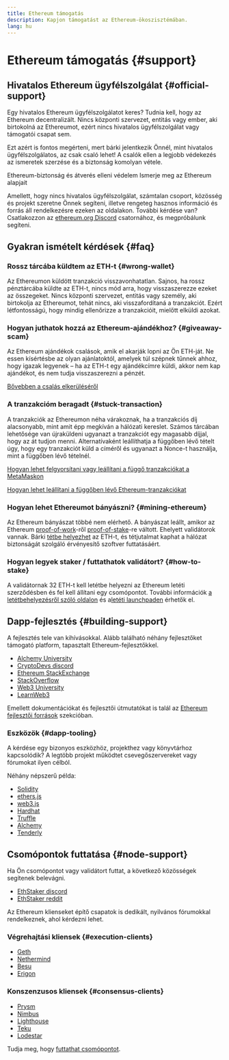 ```yaml
---
title: Ethereum támogatás
description: Kapjon támogatást az Ethereum-ökoszisztémában.
lang: hu
---
```


# Ethereum támogatás {#support}

## Hivatalos Ethereum ügyfélszolgálat {#official-support}

Egy hivatalos Ethereum ügyfélszolgálatot keres? Tudnia kell, hogy az Ethereum decentralizált. Nincs központi szervezet, entitás vagy ember, aki birtokolná az Ethereumot, ezért nincs hivatalos ügyfélszolgálat vagy támogatói csapat sem.

Ezt azért is fontos megérteni, mert bárki jelentkezik Önnél, mint hivatalos ügyfélszolgálatos, az csak csaló lehet! A csalók ellen a legjobb védekezés az ismeretek szerzése és a biztonság komolyan vétele.

<DocLink href="/security/">
  Ethereum-biztonság és átverés elleni védelem
</DocLink>

<DocLink href="/learn/">
  Ismerje meg az Ethereum alapjait
</DocLink>

Amellett, hogy nincs hivatalos ügyfélszolgálat, számtalan csoport, közösség és projekt szeretne Önnek segíteni, illetve rengeteg hasznos információ és forrás áll rendelkezésre ezeken az oldalakon. További kérdése van? Csatlakozzon az [ethereum.org Discord](/discord/) csatornához, és megpróbálunk segíteni.

## Gyakran ismételt kérdések {#faq}

### Rossz tárcába küldtem az ETH-t {#wrong-wallet}

Az Ethereumon küldött tranzakció visszavonhatatlan. Sajnos, ha rossz pénztárcába küldte az ETH-t, nincs mód arra, hogy visszaszerezze ezeket az összegeket. Nincs központi szervezet, entitás vagy személy, aki birtokolja az Ethereumot, tehát nincs, aki visszafordítaná a tranzakciót. Ezért létfontosságú, hogy mindig ellenőrizze a tranzakcióit, mielőtt elküldi azokat.

### Hogyan juthatok hozzá az Ethereum-ajándékhoz? {#giveaway-scam}

Az Ethereum ajándékok csalások, amik el akarják lopni az Ön ETH-ját. Ne essen kísértésbe az olyan ajánlatoktól, amelyek túl szépnek tűnnek ahhoz, hogy igazak legyenek – ha az ETH-t egy ajándékcímre küldi, akkor nem kap ajándékot, és nem tudja visszaszerezni a pénzét.

[Bővebben a csalás elkerüléséről](/security/#common-scams)

### A tranzakcióm beragadt {#stuck-transaction}

A tranzakciók az Ethereumon néha várakoznak, ha a tranzakciós díj alacsonyabb, mint amit épp megkíván a hálózati kereslet. Számos tárcában lehetősége van újraküldeni ugyanazt a tranzakciót egy magasabb díjjal, hogy az át tudjon menni. Alternatívaként leállíthatja a függőben lévő tételt úgy, hogy egy tranzakciót küld a címéről és ugyanazt a Nonce-t használja, mint a függőben lévő tételnél.

[Hogyan lehet felgyorsítani vagy leállítani a függő tranzakciókat a MetaMaskon](https://metamask.zendesk.com/hc/en-us/articles/360015489251-How-to-speed-up-or-cancel-a-pending-transaction)

[Hogyan lehet leállítani a függőben lévő Ethereum-tranzakciókat](https://info.etherscan.com/how-to-cancel-ethereum-pending-transactions/)

### Hogyan lehet Ethereumot bányászni? {#mining-ethereum}

Az Ethereum bányászat többé nem elérhető. A bányászat leállt, amikor az Ethereum [proof-of-work](/glossary/#pow)-ről [proof-of-stake](/glossary/#pos)-re váltott. Ehelyett validátorok vannak. Bárki [tétbe helyezhet](/glossary/#staking) az ETH-t, és tétjutalmat kaphat a hálózat biztonságát szolgáló érvényesítő szoftver futtatásáért.

### Hogyan legyek staker / futtathatok validátort? {#how-to-stake}

A validátornak 32 ETH-t kell letétbe helyezni az Ethereum letéti szerződésben és fel kell állítani egy csomópontot. További információk [a letétbehelyezésről szóló oldalon](/staking) és a[letéti launchpaden](https://launchpad.ethereum.org/) érhetők el.

## Dapp-fejlesztés {#building-support}

A fejlesztés tele van kihívásokkal. Alább található néhány fejlesztőket támogató platform, tapasztalt Ethereum-fejlesztőkkel.

- [Alchemy University](https://university.alchemy.com/#starter_code)
- [CryptoDevs discord](https://discord.com/invite/5W5tVb3)
- [Ethereum StackExchange](https://ethereum.stackexchange.com/)
- [StackOverflow](https://stackoverflow.com/questions/tagged/web3)
- [Web3 University](https://www.web3.university/)
- [LearnWeb3](https://discord.com/invite/learnweb3)

Emellett dokumentációkat és fejlesztői útmutatókat is talál az [Ethereum fejlesztői források](/developers/) szekcióban.

### Eszközök {#dapp-tooling}

A kérdése egy bizonyos eszközhöz, projekthez vagy könyvtárhoz kapcsolódik? A legtöbb projekt működtet csevegőszervereket vagy fórumokat ilyen célból.

Néhány népszerű példa:

- [Solidity](https://gitter.im/ethereum/solidity)
- [ethers.js](https://discord.gg/6jyGVDK6Jx)
- [web3.js](https://discord.gg/GsABYQu4sC)
- [Hardhat](https://discord.gg/xtrMGhmbfZ)
- [Truffle](https://discord.gg/8uKcsccEYE)
- [Alchemy](http://alchemy.com/discord)
- [Tenderly](https://discord.gg/fBvDJYR)

## Csomópontok futtatása {#node-support}

Ha Ön csomópontot vagy validátort futtat, a következő közösségek segítenek belevágni.

- [EthStaker discord](https://discord.gg/ethstaker)
- [EthStaker reddit](https://www.reddit.com/r/ethstaker)

Az Ethereum klienseket építő csapatok is dedikált, nyilvános fórumokkal rendelkeznek, ahol kérdezni lehet.

### Végrehajtási kliensek {#execution-clients}

- [Geth](https://discord.gg/FqDzupGyYf)
- [Nethermind](https://discord.gg/YJx3pm8z5C)
- [Besu](https://discord.gg/p8djYngzKN)
- [Erigon](https://github.com/ledgerwatch/erigon/issues)

### Konszenzusos kliensek {#consensus-clients}

- [Prysm](https://discord.gg/prysmaticlabs)
- [Nimbus](https://discord.gg/nSmEH3qgFv)
- [Lighthouse](https://discord.gg/cyAszAh)
- [Teku](https://discord.gg/7hPv2T6)
- [Lodestar](https://discord.gg/aMxzVcr)

Tudja meg, hogy [futtathat csomópontot](/developers/docs/nodes-and-clients/run-a-node/).
